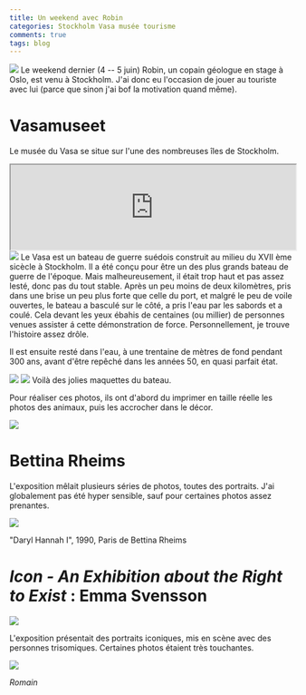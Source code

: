 ```yaml
---
title: Un weekend avec Robin
categories: Stockholm Vasa musée tourisme
comments: true
tags: blog
---
```

<section>
<img src="/dl/photos/robin1.jpg" class="img-rounded col-xs-12 col-sm-8 col-md-6">
Le weekend dernier (4 -- 5 juin) Robin, un copain géologue en stage à
Oslo, est venu à Stockholm. J'ai donc eu l'occasion de jouer au
touriste avec lui (parce que sinon j'ai bof la motivation quand même).
</section>

# Vasamuseet

Le musée du Vasa se situe sur l'une des nombreuses îles de Stockholm.

<iframe src="https://www.google.com/maps/embed?pb=!1m18!1m12!1m3!1d19359.27986857669!2d18.04995256628687!3d59.33472969597982!2m3!1f0!2f0!3f0!3m2!1i1024!2i768!4f13.1!3m3!1m2!1s0x465f9d546d8329af%3A0xcff09af1b4c13241!2sVasa+Museum!5e0!3m2!1sen!2sse!4v1465734102097" width="100%"></iframe>

<section>
<img src="/dl/photos/robin4.jpg" class="img-rounded col-xs-12 col-sm-8 col-md-6">
Le Vasa est un bateau de guerre suédois construit au milieu du XVII
ème sicècle à Stockholm. Il a été conçu pour être un des plus grands
bateau de guerre de l'époque. Mais malheureusement, il était trop
haut et pas assez lesté, donc pas du tout stable. Après un peu moins
de deux kilomètres, pris dans une brise un peu plus forte que celle
du port, et malgré le peu de voile ouvertes, le bateau a basculé sur
le côté, a pris l'eau par les sabords et a coulé.
Cela devant les yeux ébahis de centaines (ou millier) de personnes
venues assister á cette démonstration de force.
Personnellement, je trouve l'histoire assez drôle.

Il est ensuite resté dans l'eau, à une trentaine de mètres de fond
pendant 300 ans, avant d'être repêché dans les années 50, en quasi
parfait état.
</section>

<section class = "row">
    <img src="/dl/photos/robin2.jpg" class="img-rounded col-xs-12 col-sm-6 col-md-6">
    <img src="/dl/photos/robin3.jpg" class="img-rounded col-xs-12 col-sm-6 col-md-6">
Voilà des jolies maquettes du bateau.
</section>

Pour réaliser ces photos, ils ont d'abord du imprimer en taille réelle
les photos des animaux, puis les accrocher dans le décor.

  <img src="/photos/2016-05-29-fotografiska/IMG_20160529_124351.jpg" class="img-rounded col-xs-12 col-sm-12 col-md-12">

# Bettina Rheims

L'exposition mêlait plusieurs séries de photos, toutes des portraits.
J'ai globalement pas été hyper sensible, sauf pour certaines photos
assez prenantes.

<img src="/photos/2016-05-29-fotografiska/IMG_20160529_130440.jpg" class="img-rounded col-xs-12 col-sm-12 col-md-12">
  <p>"Daryl Hannah I", 1990, Paris de Bettina Rheims</p>

# *Icon - An Exhibition about the Right to Exist* : Emma Svensson


<img src="/photos/2016-05-29-fotografiska/IMG_20160529_131857.jpg" class="img-rounded col-xs-12 col-sm-12 col-md-12">

L'exposition présentait des portraits iconiques, mis en scène avec des
personnes trisomiques. Certaines photos étaient très touchantes.


  <img src="/photos/2016-05-29-fotografiska/IMG_20160529_131824.jpg" class="img-rounded col-xs-12 col-sm-12 col-md-12">


*Romain*
